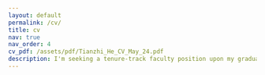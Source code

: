 ```yaml
---
layout: default
permalink: /cv/
title: cv
nav: true
nav_order: 4
cv_pdf: /assets/pdf/Tianzhi_He_CV_May_24.pdf
description: I'm seeking a tenure-track faculty position upon my graduation (Expected 2025 May). If you have any open positions that match my qualifications and interests, I would appreciate the opportunity to discuss them further!
---
```

